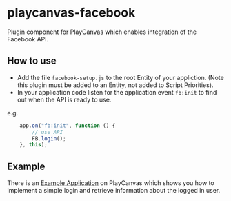 # playcanvas-facebook
Plugin component for PlayCanvas which enables integration of the Facebook API.

## How to use

* Add the file `facebook-setup.js` to the root Entity of your appliction. (Note this plugin must be added to an Entity, not added to Script Priorities).
* In your application code listen for the application event `fb:init` to find out when the API is ready to use.

e.g.

```javascript
    app.on("fb:init", function () {
        // use API
        FB.login();
    }, this);`
```

## Example

There is an [Example Application][1] on PlayCanvas which shows you how to implement a simple login and retrieve information about the logged in user.

[1]: https://playcanvas.com/project/390998/overview/tutorial-facebook-api

